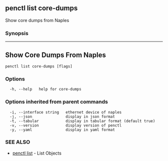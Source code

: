 ## penctl list core-dumps

Show core dumps from Naples

### Synopsis



-----------------------------
 Show Core Dumps From Naples 
-----------------------------


```
penctl list core-dumps [flags]
```

### Options

```
  -h, --help   help for core-dumps
```

### Options inherited from parent commands

```
  -i, --interface string   ethernet device of naples
  -j, --json               display in json format
  -t, --tabular            display in tabular format (default true)
  -v, --version            display version of penctl
  -y, --yaml               display in yaml format
```

### SEE ALSO
* [penctl list](penctl_list.md)	 - List Objects

